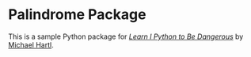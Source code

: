 # Palindrome Package

This is a sample Python package for
[*Learn l Python to Be Dangerous*](https://www.learnenough.com/python)
by [Michael Hartl](https://www.michaelhartl.com/).